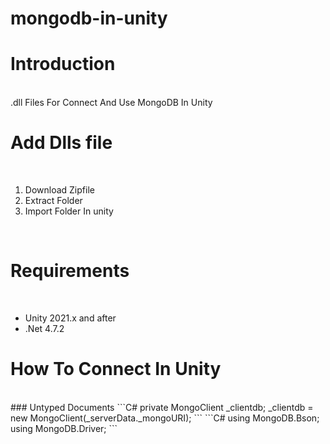 # mongodb-in-unity
<h1>Introduction</h1>
<br/>
.dll Files For Connect And Use MongoDB In Unity
<br/>

<h1>Add Dlls file</h1>
<br/>

<ol>
  <li>Download Zipfile</li>
  <li>Extract Folder</li>
  <li>Import Folder In unity</li>
</ol>
<br/>

<h1>Requirements</h1>
<br/>
<ul>
  <li>Unity 2021.x and after</li>
  <li>.Net 4.7.2</li>
</ul>
  
  
<h1>How To Connect In Unity</h1>
<br/>
### Untyped Documents
```C#
private MongoClient _clientdb;
_clientdb = new MongoClient(_serverData._mongoURI);
```
```C#
using MongoDB.Bson;
using MongoDB.Driver;
```
